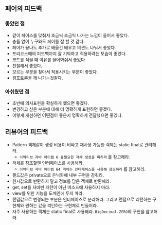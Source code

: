 ## 페어의 피드백

### **좋았던 점**

- 같이 페이스를 맞춰서 조금씩 조금씩 나가는 느낌이 들어서 좋았다.
- 충돌 없이 누구와도 페어를 잘 할 것 같다.
- 페어가 끝나도 추가로 배울건 배우고 의견도 나눠서 좋았다.
- 프리코스때의 피드백까지 잘 기억하고 적용하려는 모습이 좋았다.
- 코드를 적을 때 이유를 물어봐줘서 좋았다.
- 친절해서 좋았다.
- 모르는 부분을 찾아서 적용시키는 부분이 좋았다.
- 컴포트존을 깨 나가는것같다.



### **아쉬웠던 점**

- 초반에 의사표현을 확실하게 했으면 좋겠다.
- 변경하고 싶은 부분에 대해 더 명확하게 표현하면 좋겠다.
- 이렇게 개선하면 어떤점이 좋은지 명확하게 전달했으면 좋겠다.



## 리뷰어의 피드백

- Pattern 객체같이 생성 비용이 비싸고 재사용 가능한 객체는 static final로 관리해라.
    - `이펙티브 자바 아이템 6 불필요한 객체 생성을 피하라` 를 참고해라.
- 객체를 참조할땐 인터페이스를 사용해라.
    - `이펙티브 자바 아이템 64 객체는 인터페이스를 사용해 참조하라` 를 참고해라.
- 필드값은 private으로 은닉화해 내부 구현을 감춰라.
- 원시값으로 반환하지 말고 정보를 담은 객체로 반환해라.
- get, set을 자바빈 패턴이 아닌 메소드에 사용하지 마라.
- view를 위한 기능을 도메인에 두지 마라.
- 랜덤값으로 변경되는 부분은 인터페이스로 분리해라. 그리고 랜덤으로 리턴하는 구현체와 원하는 값을 리턴하는 구현체로 만들어라.
- 자주 사용하는 객체는 static final로 사용해라.
    `BigDecimal.ZERO`의 구현을 참고해라.